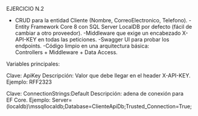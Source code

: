 
EJERCICIO N.2 

- CRUD para la entidad Cliente (Nombre, CorreoElectronico, Telefono).
-Entity Framework Core 8 con SQL Server LocalDB por defecto (fácil de cambiar a otro proveedor).
-Middleware que exige un encabezado X-API-KEY en todas las peticiones.
-Swagger UI para probar los endpoints.
-Código limpio en una arquitectura básica: Controllers + Middleware + Data Access.


Variables principales:

Clave: ApiKey
Descripción: Valor que debe llegar en el header X-API-KEY.
Ejemplo: RFF2323


Clave: ConnectionStrings:Default
Descripción: adena de conexión para EF Core.
Ejemplo: Server=(localdb)\\mssqllocaldb;Database=ClienteApiDb;Trusted_Connection=True;